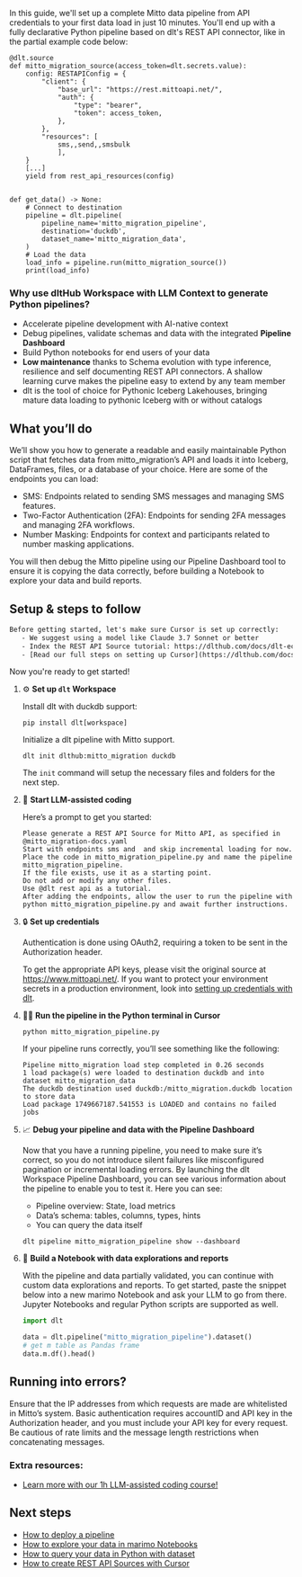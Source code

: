In this guide, we'll set up a complete Mitto data pipeline from API credentials to your first data load in just 10 minutes. You'll end up with a fully declarative Python pipeline based on dlt's REST API connector, like in the partial example code below:

```python-outcome
@dlt.source
def mitto_migration_source(access_token=dlt.secrets.value):
    config: RESTAPIConfig = {
        "client": {
            "base_url": "https://rest.mittoapi.net/",
            "auth": {
                "type": "bearer",
                "token": access_token,
            },
        },
        "resources": [
            sms,,send,,smsbulk
            ],
    }
    [...]
    yield from rest_api_resources(config)


def get_data() -> None:
    # Connect to destination
    pipeline = dlt.pipeline(
        pipeline_name='mitto_migration_pipeline',
        destination='duckdb',
        dataset_name='mitto_migration_data', 
    )
    # Load the data
    load_info = pipeline.run(mitto_migration_source())
    print(load_info) 
```

### Why use dltHub Workspace with LLM Context to generate Python pipelines?

- Accelerate pipeline development with AI-native context
- Debug pipelines, validate schemas and data with the integrated **Pipeline Dashboard**
- Build Python notebooks for end users of your data
- **Low maintenance** thanks to Schema evolution with type inference, resilience and self documenting REST API connectors. A shallow learning curve makes the pipeline easy to extend by any team member
- dlt is the tool of choice for Pythonic Iceberg Lakehouses, bringing mature data loading to pythonic Iceberg with or without catalogs

## What you’ll do

We’ll show you how to generate a readable and easily maintainable Python script that fetches data from mitto_migration’s API and loads it into Iceberg, DataFrames, files, or a database of your choice. Here are some of the endpoints you can load:

- SMS: Endpoints related to sending SMS messages and managing SMS features.
- Two-Factor Authentication (2FA): Endpoints for sending 2FA messages and managing 2FA workflows.
- Number Masking: Endpoints for context and participants related to number masking applications.

You will then debug the Mitto pipeline using our Pipeline Dashboard tool to ensure it is copying the data correctly, before building a Notebook to explore your data and build reports.

## Setup & steps to follow

```default
Before getting started, let's make sure Cursor is set up correctly:
   - We suggest using a model like Claude 3.7 Sonnet or better
   - Index the REST API Source tutorial: https://dlthub.com/docs/dlt-ecosystem/verified-sources/rest_api/ and add it to context as **@dlt rest api**
   - [Read our full steps on setting up Cursor](https://dlthub.com/docs/dlt-ecosystem/llm-tooling/cursor-restapi#23-configuring-cursor-with-documentation)
```

Now you're ready to get started!

1. ⚙️ **Set up `dlt` Workspace**
    
    Install dlt with duckdb support:
    ```shell
    pip install dlt[workspace]
    ```

    Initialize a dlt pipeline with Mitto support.
    ```shell
    dlt init dlthub:mitto_migration duckdb
    ```

    The `init` command will setup the necessary files and folders for the next step.
    
2. 🤠 **Start LLM-assisted coding**
    
    Here’s a prompt to get you started:
    
    ```prompt
    Please generate a REST API Source for Mitto API, as specified in @mitto_migration-docs.yaml 
    Start with endpoints sms and  and skip incremental loading for now. 
    Place the code in mitto_migration_pipeline.py and name the pipeline mitto_migration_pipeline. 
    If the file exists, use it as a starting point. 
    Do not add or modify any other files. 
    Use @dlt rest api as a tutorial. 
    After adding the endpoints, allow the user to run the pipeline with python mitto_migration_pipeline.py and await further instructions.
    ```

    
3. 🔒 **Set up credentials** 
    
    Authentication is done using OAuth2, requiring a token to be sent in the Authorization header.
    
    To get the appropriate API keys, please visit the original source at https://www.mittoapi.net/.
    If you want to protect your environment secrets in a production environment, look into [setting up credentials with dlt](https://dlthub.com/docs/walkthroughs/add_credentials).
    
4. 🏃‍♀️ **Run the pipeline in the Python terminal in Cursor**
    
    ```shell
    python mitto_migration_pipeline.py
    ```
    
    If your pipeline runs correctly, you’ll see something like the following:
    
    ```shell
    Pipeline mitto_migration load step completed in 0.26 seconds
    1 load package(s) were loaded to destination duckdb and into dataset mitto_migration_data
    The duckdb destination used duckdb:/mitto_migration.duckdb location to store data
    Load package 1749667187.541553 is LOADED and contains no failed jobs
    ```
    
5. 📈 **Debug your pipeline and data with the Pipeline Dashboard**

    Now that you have a running pipeline, you need to make sure it’s correct, so you do not introduce silent failures like misconfigured pagination or incremental loading errors. By launching the dlt Workspace Pipeline Dashboard, you can see various information about the pipeline to enable you to test it. Here you can see:
    - Pipeline overview: State, load metrics
    - Data’s schema: tables, columns, types, hints
    - You can query the data itself
    
    ```shell
    dlt pipeline mitto_migration_pipeline show --dashboard
    ```
    
6. 🐍 **Build a Notebook with data explorations and reports**

    With the pipeline and data partially validated, you can continue with custom data explorations and reports. To get started, paste the snippet below into a new marimo Notebook and ask your LLM to go from there. Jupyter Notebooks and regular Python scripts are supported as well.

    
    ```python
    import dlt

   data = dlt.pipeline("mitto_migration_pipeline").dataset()
   # get m table as Pandas frame
   data.m.df().head()
    ```

## Running into errors?

Ensure that the IP addresses from which requests are made are whitelisted in Mitto’s system. Basic authentication requires accountID and API key in the Authorization header, and you must include your API key for every request. Be cautious of rate limits and the message length restrictions when concatenating messages.

### Extra resources:

- [Learn more with our 1h LLM-assisted coding course!](https://www.youtube.com/watch?v=GGid70rnJuM)

## Next steps

- [How to deploy a pipeline](https://dlthub.com/docs/walkthroughs/deploy-a-pipeline)
- [How to explore your data in marimo Notebooks](https://dlthub.com/docs/general-usage/dataset-access/marimo)
- [How to query your data in Python with dataset](https://dlthub.com/docs/general-usage/dataset-access/dataset)
- [How to create REST API Sources with Cursor](https://dlthub.com/docs/dlt-ecosystem/llm-tooling/cursor-restapi)